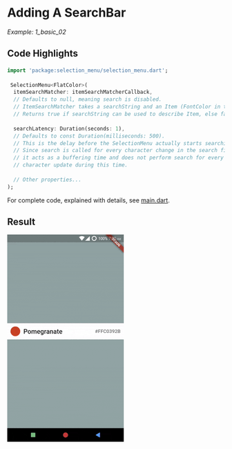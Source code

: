 # Adding A SearchBar
*Example: 1_basic_02*

## Code Highlights

```dart
import 'package:selection_menu/selection_menu.dart';

 SelectionMenu<FlatColor>(
  itemSearchMatcher: itemSearchMatcherCallback,
  // Defaults to null, meaning search is disabled.
  // ItemSearchMatcher takes a searchString and an Item (FontColor in this example)
  // Returns true if searchString can be used to describe Item, else false.

  searchLatency: Duration(seconds: 1),
  // Defaults to const Duration(milliseconds: 500).
  // This is the delay before the SelectionMenu actually starts searching.
  // Since search is called for every character change in the search field,
  // it acts as a buffering time and does not perform search for every
  // character update during this time.

  // Other properties...
);
```

For complete code, explained with details, see [main.dart](./main.dart).
## Result

![Result Gif](./1_02.gif)

